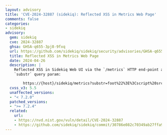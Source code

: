 ```yaml
---
layout: advisory
title: 'CVE-2024-32887 (sidekiq): Reflected XSS in Metrics Web Page'
comments: false
categories:
- sidekiq
advisory:
  gem: sidekiq
  cve: 2024-32887
  ghsa: GHSA-q655-3pj8-9fxq
  url: https://github.com/sidekiq/sidekiq/security/advisories/GHSA-q655-3pj8-9fxq
  title: Reflected XSS in Metrics Web Page
  date: 2024-04-26
  description: |
    Reflected XSS in Sidekiq Web UI via the `/metrics` HTTP end-point and the
    `substr` query param:

        https://{host}/sidekiq/metrics?substr=foot%22%3E%3Cscript%20src=%22{payload}
  cvss_v3: 5.5
  unaffected_versions:
  - "< 7.2.0"
  patched_versions:
  - ">= 7.2.4"
  related:
    url:
    - https://nvd.nist.gov/vuln/detail/CVE-2024-32887
    - https://github.com/sidekiq/sidekiq/commit/30786e082c70349ab27ffa9eccc42fb0c696164d
---
```

